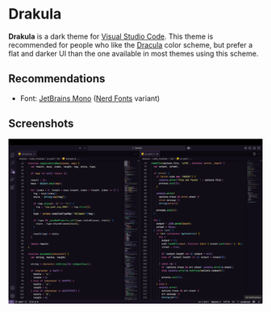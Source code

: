 # Drakula

**Drakula** is a dark theme for [Visual Studio Code](https://github.com/microsoft/vscode). This theme is recommended for people who like the [Dracula](https://github.com/dracula/visual-studio-code) color scheme, but prefer a flat and darker UI than the one available in most themes using this scheme. 

## Recommendations

* Font: [JetBrains Mono](https://www.jetbrains.com/lp/mono/) ([Nerd Fonts](https://www.nerdfonts.com/font-downloads) variant)

## Screenshots

![screenshot](img/drakula.png)